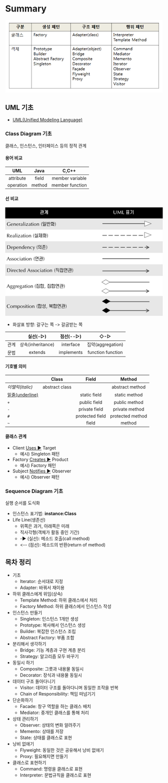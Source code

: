 # Summary

![design_pattern](./img/design_pattern.png)

## UML 기초

- [UML(Unified Modeling Language)](http://www.nextree.co.kr/p6753/)

### Class Diagram 기초

클래스, 인스턴스, 인터페이스 등의 정적 관계

#### 용어 비교

|    UML    |  Java  |      C,C++      |
| :-------: | :----: | :-------------: |
| attribute | field  | member variable |
| operation | method | member function |

#### 선 비교

![design_pattern](./img/uml_relation.png)

- 화살표 방향: 갈구는 쪽 -> 갈굼받는 쪽

|      |     실선(-▷)      | 점선(--▷)  |        ◇-▷        |
| :--- | :---------------: | :--------: | :---------------: |
| 관계 | 상속(inheritance) | interface  | 집약(aggregation) |
| 문법 |      extends      | implements | function function |

#### 기호별 의미

|                        |     Class      |      Field      |      Method      |
| :--------------------- | :------------: | :-------------: | :--------------: |
| _이탤릭(italic)_       | abstract class |                 | abstract method  |
| <u>밑줄(underline)</u> |                |  static field   |  static method   |
| `+`                    |                |  public field   |  public method   |
| `-`                    |                |  private field  |  private method  |
| `#`                    |                | protected field | protected method |
| `~`                    |                |      field      |      method      |

#### 클래스 관계

- Client <u>Uses ►</u> Target
  - 예시) Singleton 패턴
- Factory <u>Creates ►</u> Product
  - 예시) Factory 패턴
- Subject <u>Notifies ►</u> Observer
  - 예시) Observer 패턴

### Sequence Diagram 기초

실행 순서를 도식화

- 인스턴스 표기법: **instance:Class**
- Life Line(생존선)
  - 위쪽은 과거, 아래쪽은 미래
  - 직사각형(객체가 활동 중인 기간)
  - -► (실선): 메소드 호출(call method)
  - <-- (점선): 메소드의 반환(return of method)

## 목차 정리

- 기초
  - Iterator: 순서대로 지정
  - Adapter: 바꿔서 재이용
- 하위 클래스에게 위임(상속)
  - Template Method: 하위 클래스에서 처리
  - Factory Method: 하위 클래스에서 인스턴스 작성
- 인스턴스 만들기
  - Singleton: 인스턴스 1개만 생성
  - Prototype: 복사해서 인스턴스 생성
  - Builder: 복잡한 인스턴스 조립
  - Abstract Factory: 부품 조합
- 분리해서 생각하기
  - Bridge: 기능 계층과 구현 계층 분리
  - Strategy: 알고리즘 모두 바꾸기
- 동일시 하기
  - Composite: 그릇과 내용물 동일시
  - Decorator: 장식과 내용물 동일시
- 데이터 구조 돌아다니기
  - Visitor: 데이터 구조를 돌아다니며 동일한 조작을 반복
  - Chain of Responsibility: 책임 떠넘기기
- 단순화하기
  - Facade: 창구 역할을 하는 클래스 배치
  - Mediator: 중개인 클래스를 통해 처리
- 상태 관리하기
  - Observer: 상태의 변화 알려주기
  - Memento: 상태를 저장
  - State: 상태를 클래스로 표현
- 낭비 없애기
  - Flyweight: 동일한 것은 공유해서 낭비 없애기
  - Proxy: 필요해지면 만들기
- 클래스로 표현하기
  - Command: 명령을 클래스로 표현
  - Interpreter: 문법규칙을 클래스로 표현
